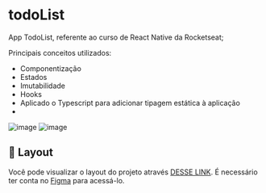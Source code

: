 # todoList
App TodoList, referente ao curso de React Native da Rocketseat;

Principais conceitos utilizados:
- Componentização
- Estados
- Imutabilidade
- Hooks
- Aplicado o Typescript para adicionar tipagem estática à aplicação
- 
![image](https://github.com/user-attachments/assets/ce2d2ffd-362e-4ab0-9fb6-53274a377307)
![image](https://github.com/user-attachments/assets/5aa2ed1f-7661-45f0-8b55-e00d657d8a84)

## 🔖 Layout

Você pode visualizar o layout do projeto através [DESSE LINK](https://www.figma.com/file/2D0K2OnZFNDhcwIbL2FVke/ToDo-List-%E2%80%A2-Desafio-React-Native-Copy?fuid=1395091474699516257). É necessário ter conta no [Figma](https://figma.com) para acessá-lo.

